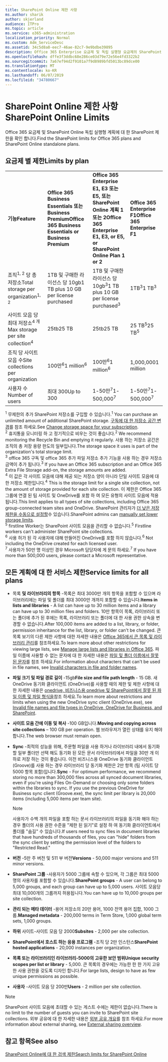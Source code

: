 ```yaml
---
title: SharePoint Online 제한 사항
ms.author: sharik
author: skjerland
audience: ITPro
ms.topic: article
ms.service: o365-administration
localization_priority: Normal
ms.custom: Adm_ServiceDesc
ms.assetid: 34c5d8a8-eec7-46ae-82c7-9e9bdbe39895
description: Office 365 Enterprise 요금제 및 독립 실행형 요금제의 SharePoint Online 제한 사항에 대해 알아봅니다.
ms.openlocfilehash: dffe3f3ddbc68e286ce03d79e72e56e4fd3322b2
ms.sourcegitcommit: 7a67ef94d2f9101a7f9d8989bfd5013bc89dce00
ms.translationtype: MT
ms.contentlocale: ko-KR
ms.lasthandoff: 06/07/2019
ms.locfileid: "34780667"
---
```

# <a name="sharepoint-online-limits"></a><span data-ttu-id="af474-103">SharePoint Online 제한 사항</span><span class="sxs-lookup"><span data-stu-id="af474-103">SharePoint Online Limits</span></span> 

<span data-ttu-id="af474-104">Office 365 요금제 및 SharePoint Online 독립 실행형 계획에 대 한 SharePoint 제한을 확인 합니다.</span><span class="sxs-lookup"><span data-stu-id="af474-104">Find the SharePoint limits for Office 365 plans and SharePoint Online standalone plans.</span></span>
  
## <a name="limits-by-plan"></a><span data-ttu-id="af474-105">요금제 별 제한</span><span class="sxs-lookup"><span data-stu-id="af474-105">Limits by plan</span></span> 

|||||
|:-----|:-----|:-----|:-----|
|<span data-ttu-id="af474-106">**기능**</span><span class="sxs-lookup"><span data-stu-id="af474-106">**Feature**</span></span> <br/> |<span data-ttu-id="af474-107">**Office 365 Business Essentials 또는 Business Premium**</span><span class="sxs-lookup"><span data-stu-id="af474-107">**Office 365 Business Essentials or Business Premium**</span></span> <br/> |<span data-ttu-id="af474-108">**Office 365 Enterprise E1, E3 또는 E5, 또는 SharePoint Online 계획 1 또는 2**</span><span class="sxs-lookup"><span data-stu-id="af474-108">**Office 365 Enterprise E1, E3, or E5, or SharePoint Online Plan 1 or 2**</span></span> <br/> | <span data-ttu-id="af474-109">**Office 365 Enterprise F1**</span><span class="sxs-lookup"><span data-stu-id="af474-109">**Office 365 Enterprise F1**</span></span> <br/> |
|<span data-ttu-id="af474-110">조직<sup>1, 2</sup> 당 총 저장소</span><span class="sxs-lookup"><span data-stu-id="af474-110">Total storage per organization<sup>1, 2</sup></span></span> <br/> |<span data-ttu-id="af474-111">1TB 및 구매한 라이선스 당 10gb</span><span class="sxs-lookup"><span data-stu-id="af474-111">1 TB plus 10 GB per license purchased</span></span>  <br/> |<span data-ttu-id="af474-112">1TB 및 구매한 라이선스 당 10gb<sup>3</sup></span><span class="sxs-lookup"><span data-stu-id="af474-112">1 TB plus 10 GB per license purchased<sup>3</sup></span></span> <br/> |<span data-ttu-id="af474-113">1TB<sup>3</sup></span><span class="sxs-lookup"><span data-stu-id="af474-113">1 TB<sup>3</sup></span></span> <br/> |
|<span data-ttu-id="af474-114">사이트 모음 당 최대 저장소<sup>4 개</sup></span><span class="sxs-lookup"><span data-stu-id="af474-114">Max storage per site collection<sup>4</sup></span></span><br/> |<span data-ttu-id="af474-115">25tb</span><span class="sxs-lookup"><span data-stu-id="af474-115">25 TB</span></span> <br/> |<span data-ttu-id="af474-116">25tb</span><span class="sxs-lookup"><span data-stu-id="af474-116">25 TB</span></span> <br/> |<span data-ttu-id="af474-117">25 TB<sup>5</sup></span><span class="sxs-lookup"><span data-stu-id="af474-117">25 TB<sup>5</sup></span></span> <br/> |
|<span data-ttu-id="af474-118">조직 당 사이트 모음 수</span><span class="sxs-lookup"><span data-stu-id="af474-118">Site collections per organization</span></span>  <br/> |<span data-ttu-id="af474-119">100만<sup>6</sup></span><span class="sxs-lookup"><span data-stu-id="af474-119">1 million<sup>6</sup></span></span> <br/> |<span data-ttu-id="af474-120">100만<sup>6</sup></span><span class="sxs-lookup"><span data-stu-id="af474-120">1 million<sup>6</sup></span></span> <br/> |<span data-ttu-id="af474-121">1,000,000</span><span class="sxs-lookup"><span data-stu-id="af474-121">1 million</span></span><br/> |
|<span data-ttu-id="af474-122">사용자 수</span><span class="sxs-lookup"><span data-stu-id="af474-122">Number of users</span></span>  <br/> |<span data-ttu-id="af474-123">최대 300</span><span class="sxs-lookup"><span data-stu-id="af474-123">Up to 300</span></span>  <br/> |<span data-ttu-id="af474-124">1-50만<sup>7</sup></span><span class="sxs-lookup"><span data-stu-id="af474-124">1- 500,000<sup>7</sup></span></span> <br/> |<span data-ttu-id="af474-125">1-50만<sup>7</sup></span><span class="sxs-lookup"><span data-stu-id="af474-125">1- 500,000<sup>7</sup></span></span> <br/> |
   
<span data-ttu-id="af474-126"><sup>1</sup> 무제한의 추가 SharePoint 저장소를 구입할 수 있습니다.</span><span class="sxs-lookup"><span data-stu-id="af474-126"><sup>1</sup> You can purchase an unlimited amount of additional SharePoint storage.</span></span> <span data-ttu-id="af474-127">[구독에 대 한 저장소 공간 변경](https://docs.microsoft.com/office365/admin/subscriptions-and-billing/add-storage-space)를 참조 하세요.</span><span class="sxs-lookup"><span data-stu-id="af474-127">See [Change storage space for your subscription](https://docs.microsoft.com/office365/admin/subscriptions-and-billing/add-storage-space).</span></span> 
<br/><span data-ttu-id="af474-128"><sup>2</sup> 휴지통을 모니터링 하 고 정기적으로 비우는 것이 좋습니다.</span><span class="sxs-lookup"><span data-stu-id="af474-128"><sup>2</sup> We recommend monitoring the Recycle Bin and emptying it regularly.</span></span> <span data-ttu-id="af474-129">사용 하는 저장소 공간은 조직의 총 저장 용량 한도의 일부입니다.</span><span class="sxs-lookup"><span data-stu-id="af474-129">The storage space it uses is part of the organization's total storage limit.</span></span> 
<br/> <span data-ttu-id="af474-130"><sup>3</sup> office 365 구독 및 office 365 추가 파일 저장소 추가 기능을 사용 하는 경우 저장소 금액이 추가 됩니다.</span><span class="sxs-lookup"><span data-stu-id="af474-130"><sup>3</sup> If you have an Office 365 subscription and an Office 365 Extra File Storage add-on, the storage amounts are added.</span></span> 
<br/> <span data-ttu-id="af474-131"><sup>4</sup> 이 값은 각 사이트 모음에 대해 제공 되는 저장소 양이 아니라 단일 사이트 모음에 대 한 저장소 제한입니다.</span><span class="sxs-lookup"><span data-stu-id="af474-131"><sup>4</sup> This is the storage limit for a single site collection, not the amount of storage provided for each site collection.</span></span> <span data-ttu-id="af474-132">이 제한은 Office 365 그룹에 연결 된 팀 사이트 및 OneDrive를 포함 하 여 모든 유형의 사이트 모음에 적용 됩니다.</span><span class="sxs-lookup"><span data-stu-id="af474-132">This limit applies to all types of site collections, including Office 365 group-connected team sites and OneDrive.</span></span> <span data-ttu-id="af474-133">SharePoint 관리자가 [더 낮은 저장 제한을 수동으로 설정할](https://docs.microsoft.com/sharepoint/manage-site-collection-storage-limits)수 있습니다.</span><span class="sxs-lookup"><span data-stu-id="af474-133">SharePoint admins can [manually set lower storage limits](https://docs.microsoft.com/sharepoint/manage-site-collection-storage-limits).</span></span> 
<br/> <span data-ttu-id="af474-134"><sup>5</sup> firstline Worker는 SharePoint 사이트 모음을 관리할 수 없습니다.</span><span class="sxs-lookup"><span data-stu-id="af474-134"><sup>5</sup> Firstline workers can't administer SharePoint site collections.</span></span> 
<br/> <span data-ttu-id="af474-135"><sup>6</sup> 사용 허가 된 각 사용자에 대해 만들어진 OneDrive를 포함 하지 않습니다.</span><span class="sxs-lookup"><span data-stu-id="af474-135"><sup>6</sup> Not including the OneDrive created for each licensed user.</span></span> 
<br/> <span data-ttu-id="af474-136"><sup>7</sup> 사용자가 50만 명 이상인 경우 Microsoft 담당자에 게 문의 하세요.</span><span class="sxs-lookup"><span data-stu-id="af474-136"><sup>7</sup> If you have more than 500,000 users, please contact a Microsoft representative.</span></span> 
  
## <a name="service-limits-for-all-plans"></a><span data-ttu-id="af474-137">모든 계획에 대 한 서비스 제한</span><span class="sxs-lookup"><span data-stu-id="af474-137">Service limits for all plans</span></span>

- <span data-ttu-id="af474-138">목록 **및 라이브러리의 항목** -목록은 최대 3000만 개의 항목을 포함할 수 있으며 라이브러리에는 파일 및 폴더를 최대 3000만 개까지 포함할 수 있습니다.</span><span class="sxs-lookup"><span data-stu-id="af474-138">**Items in lists and libraries** - A list can have up to 30 million items and a library can have up to 30 million files and folders.</span></span> <span data-ttu-id="af474-139">10만 항목이 목록, 라이브러리 또는 폴더에 추가 된 후에는 목록, 라이브러리 또는 폴더에 대 한 사용 권한 상속을 변경할 수 없습니다.</span><span class="sxs-lookup"><span data-stu-id="af474-139">After 100,000 items are added to a list, library, or folder, permission inheritance for the list, library, or folder can't be changed.</span></span> <span data-ttu-id="af474-140">큰 목록 보기의 다른 제한 사항에 대한 자세한 내용은 [Office 365에서 큰 목록 및 라이브러리 관리](https://support.office.com/article/b4038448-ec0e-49b7-b853-679d3d8fb784)를 참조하세요.</span><span class="sxs-lookup"><span data-stu-id="af474-140">To learn more about other restrictions for viewing large lists, see [Manage large lists and libraries in Office 365](https://support.office.com/article/b4038448-ec0e-49b7-b853-679d3d8fb784).</span></span> <span data-ttu-id="af474-141">파일 이름에 사용할 수 없는 문자에 대 한 자세한 내용은 [파일 및 폴더 이름에서 잘못 된 문자](https://support.office.com/article/64883a5d-228e-48f5-b3d2-eb39e07630fa)를 참조 하세요.</span><span class="sxs-lookup"><span data-stu-id="af474-141">For information about characters that can't be used in file names, see [Invalid characters in file and folder names](https://support.office.com/article/64883a5d-228e-48f5-b3d2-eb39e07630fa).</span></span>

- <span data-ttu-id="af474-142">**파일 크기 및 파일 경로 길이** -15gb</span><span class="sxs-lookup"><span data-stu-id="af474-142">**File size and file path length** - 15 GB.</span></span> <span data-ttu-id="af474-143">새 OneDrive 동기화 클라이언트 (OneDrive)를 사용할 때의 제한 및 제한 사항에 대 한 자세한 내용은 [onedrive, 비즈니스용 onedrive 및 SharePoint에서 잘못 된 파일 이름 및 파일 형식을](https://support.office.com/article/64883a5d-228e-48f5-b3d2-eb39e07630fa)참조 하세요.</span><span class="sxs-lookup"><span data-stu-id="af474-143">To learn more about restrictions and limits when using the new OneDrive sync client (OneDrive.exe), see [Invalid file names and file types in OneDrive, OneDrive for Business, and SharePoint](https://support.office.com/article/64883a5d-228e-48f5-b3d2-eb39e07630fa).</span></span>

- <span data-ttu-id="af474-144">**사이트 모음 간에 이동 및 복사** -100 GB입니다.</span><span class="sxs-lookup"><span data-stu-id="af474-144">**Moving and copying across site collections** – 100 GB per operation.</span></span> <span data-ttu-id="af474-145">웹 브라우저가 열린 상태를 유지 해야 합니다.</span><span class="sxs-lookup"><span data-stu-id="af474-145">The web browser must remain open.</span></span>

- <span data-ttu-id="af474-146">**Sync** -최적의 성능을 위해, 주문형 파일을 사용 하거나 라이브러리 내에서 동기화 할 일부 폴더만 선택 해도 동기화 된 모든 문서 라이브러리에서 파일을 30만 개 이하로 저장 하는 것이 좋습니다. 이전 비즈니스용 OneDrive 동기화 클라이언트 (Groove)를 사용 하는 경우 라이브러리 당 동기화 제한은 2만 항목 (팀 사이트 당 5000 항목 포함)입니다.</span><span class="sxs-lookup"><span data-stu-id="af474-146">**Sync** - For optimum performance, we recommend storing no more than 300,000 files across all synced document libraries, even if you're using Files On-Demand or choosing only some folders within the libraries to sync. If you use the previous OneDrive for Business sync client (Groove.exe), the sync limit per library is 20,000 items (including 5,000 items per team site).</span></span>

    > [!NOTE]
    > <span data-ttu-id="af474-147">사용자가 수백 개의 파일을 포함 하는 문서 라이브러리의 파일을 동기화 해야 하는 경우 폴더의 사용 권한 수준을 "제한 된 읽기"로 설정 하 여 동기화 클라이언트에서 폴더를 "숨길" 수 있습니다.</span><span class="sxs-lookup"><span data-stu-id="af474-147">If users need to sync files in document libraries that have hundreds of thousands of files, you can "hide" folders from the sync client by setting the permission level of the folders to "Restricted Read."</span></span> 

- <span data-ttu-id="af474-148">**버전** -5만 주 버전 및 511 부 버전</span><span class="sxs-lookup"><span data-stu-id="af474-148">**Versions** - 50,000 major versions and 511 minor versions.</span></span>

- <span data-ttu-id="af474-149">**SharePoint 그룹** -사용자가 5000 그룹에 속할 수 있으며, 각 그룹은 최대 5000 명의 사용자를 포함할 수 있습니다.</span><span class="sxs-lookup"><span data-stu-id="af474-149">**SharePoint groups** - A user can belong to 5,000 groups, and each group can have up to 5,000 users.</span></span> <span data-ttu-id="af474-150">사이트 모음당 최대 10,000개의 그룹까지 허용됩니다.</span><span class="sxs-lookup"><span data-stu-id="af474-150">You can have up to 10,000 groups per site collection.</span></span>

- <span data-ttu-id="af474-151">**관리 되는 메타 데이터** -용어 저장소의 20만 용어, 1000 전역 용어 집합, 1000 그룹.</span><span class="sxs-lookup"><span data-stu-id="af474-151">**Managed metadata** - 200,000 terms in Term Store, 1,000 global term sets, 1,000 groups.</span></span>

- <span data-ttu-id="af474-152">**하위** 사이트-사이트 모음 당 2000</span><span class="sxs-lookup"><span data-stu-id="af474-152">**Subsites** - 2,000 per site collection.</span></span>

- <span data-ttu-id="af474-153">**SharePoint에서 호스트 하는 응용 프로그램** -조직 당 2만 인스턴스</span><span class="sxs-lookup"><span data-stu-id="af474-153">**SharePoint hosted applications** - 20,000 instances per organization.</span></span>

- <span data-ttu-id="af474-154">**목록 또는 라이브러리인 라이브러리-5000의 고유한 보안 범위**</span><span class="sxs-lookup"><span data-stu-id="af474-154">**Unique security scopes per list or library** - 5,000.</span></span> <span data-ttu-id="af474-155">큰 목록의 경우에는 가능한 한 한 가지 고유한 사용 권한을 갖도록 디자인 합니다.</span><span class="sxs-lookup"><span data-stu-id="af474-155">For large lists, design to have as few unique permissions as possible.</span></span>

- <span data-ttu-id="af474-156">**사용자** -사이트 모음 당 200만</span><span class="sxs-lookup"><span data-stu-id="af474-156">**Users** - 2 million per site collection.</span></span>

> [!NOTE]
> <span data-ttu-id="af474-157">SharePoint 사이트 모음에 초대할 수 있는 게스트 수에는 제한이 없습니다.</span><span class="sxs-lookup"><span data-stu-id="af474-157">There is no limit to the number of guests you can invite to SharePoint site collections.</span></span> <span data-ttu-id="af474-158">외부 공유에 대 한 자세한 내용은 [외부 공유 개요](https://docs.microsoft.com/sharepoint/external-sharing-overview)를 참조 하세요.</span><span class="sxs-lookup"><span data-stu-id="af474-158">For more information about external sharing, see [External sharing overview](https://docs.microsoft.com/sharepoint/external-sharing-overview).</span></span>

## <a name="see-also"></a><span data-ttu-id="af474-159">참고 항목</span><span class="sxs-lookup"><span data-stu-id="af474-159">See also</span></span>

[<span data-ttu-id="af474-160">SharePoint Online에 대 한 검색 제한</span><span class="sxs-lookup"><span data-stu-id="af474-160">Search limits for SharePoint Online</span></span>](https://docs.microsoft.com/sharepoint/search-limits)
